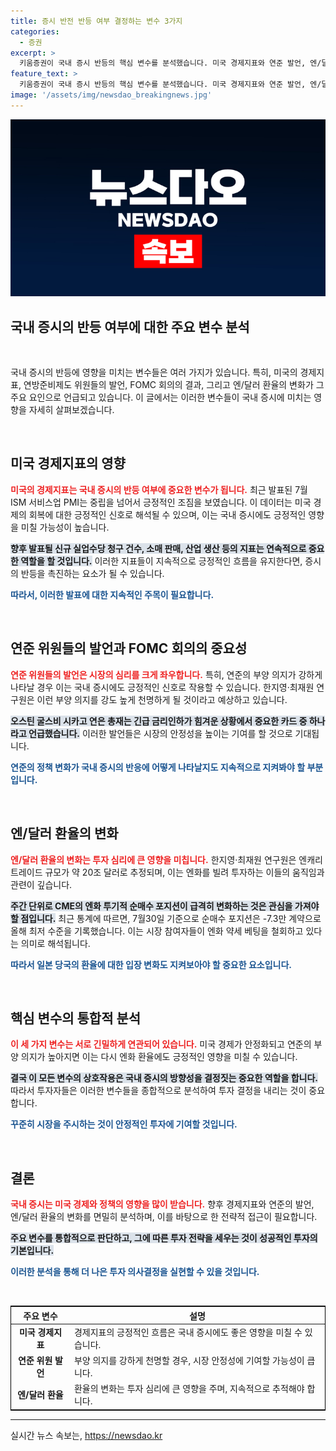 ```yaml
---
title: 증시 반전 반등 여부 결정하는 변수 3가지
categories:
  - 증권
excerpt: >
  키움증권이 국내 증시 반등의 핵심 변수를 분석했습니다. 미국 경제지표와 연준 발언, 엔/달러 환율이 주요 요인으로, 잭슨홀 미팅과 엔비디아 실적이 중대한 전환점이 될 전망입니다. 긴장감 고조 속, 주목해야 할 변수들이 곳곳에 숨어 있습니다!
feature_text: >
  키움증권이 국내 증시 반등의 핵심 변수를 분석했습니다. 미국 경제지표와 연준 발언, 엔/달러 환율이 주요 요인으로, 잭슨홀 미팅과 엔비디아 실적이 중대한 전환점이 될 전망입니다. 긴장감 고조 속, 주목해야 할 변수들이 곳곳에 숨어 있습니다!
image: '/assets/img/newsdao_breakingnews.jpg'
---
```


<p><img src="/assets/img/newsdao_breakingnews.jpg" alt="koreaapp 속보" /></p>

<h2 data-ke-size="size30">국내 증시의 반등 여부에 대한 주요 변수 분석</h2>

<p data-ke-size="size16">&nbsp;</p>

<p>국내 증시의 반등에 영향을 미치는 변수들은 여러 가지가 있습니다. 특히, 미국의 경제지표, 연방준비제도 위원들의 발언, FOMC 회의의 결과, 그리고 엔/달러 환율의 변화가 그 주요 요인으로 언급되고 있습니다. 이 글에서는 이러한 변수들이 국내 증시에 미치는 영향을 자세히 살펴보겠습니다. </p>

<p data-ke-size="size16">&nbsp;</p>

<h2 data-ke-size="size26">미국 경제지표의 영향</h2>

<p><b><span style="color: #ee2323;">미국의 경제지표는 국내 증시의 반등 여부에 중요한 변수가 됩니다.</span></b> 최근 발표된 7월 ISM 서비스업 PMI는 중립을 넘어서 긍정적인 조짐을 보였습니다. 이 데이터는 미국 경제의 회복에 대한 긍정적인 신호로 해석될 수 있으며, 이는 국내 증시에도 긍정적인 영향을 미칠 가능성이 높습니다. </p>

<p><b><span style="background-color: #21538527;">향후 발표될 신규 실업수당 청구 건수, 소매 판매, 산업 생산 등의 지표는 연속적으로 중요한 역할을 할 것입니다.</span></b> 이러한 지표들이 지속적으로 긍정적인 흐름을 유지한다면, 증시의 반등을 촉진하는 요소가 될 수 있습니다. </p>

<p><b><span style="color: #1a5490;">따라서, 이러한 발표에 대한 지속적인 주목이 필요합니다.</span></b> </p>

<p data-ke-size="size16">&nbsp;</p>

<h2 data-ke-size="size26">연준 위원들의 발언과 FOMC 회의의 중요성</h2>

<p><b><span style="color: #ee2323;">연준 위원들의 발언은 시장의 심리를 크게 좌우합니다.</span></b> 특히, 연준의 부양 의지가 강하게 나타날 경우 이는 국내 증시에도 긍정적인 신호로 작용할 수 있습니다. 한지영·최재원 연구원은 이런 부양 의지를 강도 높게 천명하게 될 것이라고 예상하고 있습니다. </p>

<p><b><span style="background-color: #21538527;">오스틴 굴스비 시카고 연은 총재는 긴급 금리인하가 힘겨운 상황에서 중요한 카드 중 하나라고 언급했습니다.</span></b> 이러한 발언들은 시장의 안정성을 높이는 기여를 할 것으로 기대됩니다. </p>

<p><b><span style="color: #1a5490;">연준의 정책 변화가 국내 증시의 반응에 어떻게 나타날지도 지속적으로 지켜봐야 할 부분입니다.</span></b> </p>

<p data-ke-size="size16">&nbsp;</p>

<h2 data-ke-size="size26">엔/달러 환율의 변화</h2>

<p><b><span style="color: #ee2323;">엔/달러 환율의 변화는 투자 심리에 큰 영향을 미칩니다.</span></b> 한지영·최재원 연구원은 엔캐리 트레이드 규모가 약 20조 달러로 추정되며, 이는 엔화를 빌려 투자하는 이들의 움직임과 관련이 깊습니다. </p>

<p><b><span style="background-color: #21538527;">주간 단위로 CME의 엔화 투기적 순매수 포지션이 급격히 변화하는 것은 관심을 가져야 할 점입니다.</span></b> 최근 통계에 따르면, 7월30일 기준으로 순매수 포지션은 -7.3만 계약으로 올해 최저 수준을 기록했습니다. 이는 시장 참여자들이 엔화 약세 베팅을 철회하고 있다는 의미로 해석됩니다. </p>

<p><b><span style="color: #1a5490;">따라서 일본 당국의 환율에 대한 입장 변화도 지켜보아야 할 중요한 요소입니다.</span></b> </p>

<p data-ke-size="size16">&nbsp;</p>

<h2 data-ke-size="size26">핵심 변수의 통합적 분석</h2>

<p><b><span style="color: #ee2323;">이 세 가지 변수는 서로 긴밀하게 연관되어 있습니다.</span></b> 미국 경제가 안정화되고 연준의 부양 의지가 높아지면 이는 다시 엔화 환율에도 긍정적인 영향을 미칠 수 있습니다. </p>

<p><b><span style="background-color: #21538527;">결국 이 모든 변수의 상호작용은 국내 증시의 방향성을 결정짓는 중요한 역할을 합니다.</span></b> 따라서 투자자들은 이러한 변수들을 종합적으로 분석하여 투자 결정을 내리는 것이 중요합니다. </p>

<p><b><span style="color: #1a5490;">꾸준히 시장을 주시하는 것이 안정적인 투자에 기여할 것입니다.</span></b> </p>

<p data-ke-size="size16">&nbsp;</p>

<h2 data-ke-size="size26">결론</h2>

<p><b><span style="color: #ee2323;">국내 증시는 미국 경제와 정책의 영향을 많이 받습니다.</span></b> 향후 경제지표와 연준의 발언, 엔/달러 환율의 변화를 면밀히 분석하며, 이를 바탕으로 한 전략적 접근이 필요합니다. </p>

<p><b><span style="background-color: #21538527;">주요 변수를 통합적으로 판단하고, 그에 따른 투자 전략을 세우는 것이 성공적인 투자의 기본입니다.</span></b> </p>

<p><b><span style="color: #1a5490;">이러한 분석을 통해 더 나은 투자 의사결정을 실현할 수 있을 것입니다.</span></b> </p>

<p data-ke-size="size16">&nbsp;</p>

<table style="width: 100%; border: 1px solid #000;">
    <thead>
        <tr>
            <th style="text-align: center;">주요 변수</th>
            <th style="text-align: center;">설명</th>
        </tr>
    </thead>
    <tbody>
        <tr>
            <td style="text-align: center; height: 17px;"><b>미국 경제지표</b></td>
            <td>경제지표의 긍정적인 흐름은 국내 증시에도 좋은 영향을 미칠 수 있습니다.</td>
        </tr>
        <tr>
            <td style="text-align: center; height: 17px;"><b>연준 위원 발언</b></td>
            <td>부양 의지를 강하게 천명할 경우, 시장 안정성에 기여할 가능성이 큽니다.</td>
        </tr>
        <tr>
            <td style="text-align: center; height: 17px;"><b>엔/달러 환율</b></td>
            <td>환율의 변화는 투자 심리에 큰 영향을 주며, 지속적으로 추적해야 합니다.</td>
        </tr>
    </tbody>
</table>

<hr />
실시간 뉴스 속보는, <a href="https://newsdao.kr" rel="dofollow">https://newsdao.kr</a>


